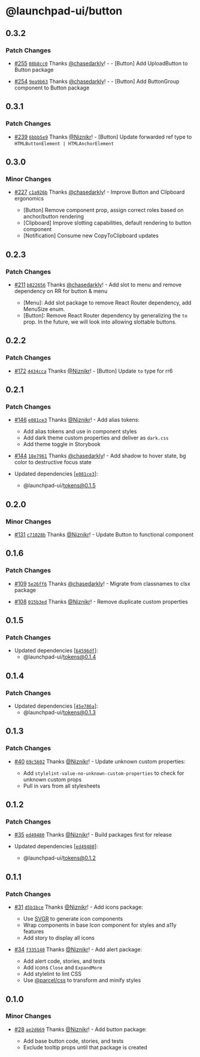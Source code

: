 # @launchpad-ui/button

## 0.3.2

### Patch Changes

- [#255](https://github.com/launchdarkly/launchpad-ui/pull/255) [`08b8cc0`](https://github.com/launchdarkly/launchpad-ui/commit/08b8cc0f27154e4103861b0233b979e4f4c30baa) Thanks [@chasedarkly](https://github.com/chasedarkly)! - - [Button] Add UploadButton to Button package

* [#254](https://github.com/launchdarkly/launchpad-ui/pull/254) [`9ea9b63`](https://github.com/launchdarkly/launchpad-ui/commit/9ea9b63f1db11ce782d9a1e3848ec8d22c7be634) Thanks [@chasedarkly](https://github.com/chasedarkly)! - - [Button] Add ButtonGroup component to Button package

## 0.3.1

### Patch Changes

- [#239](https://github.com/launchdarkly/launchpad-ui/pull/239) [`6bbb5e9`](https://github.com/launchdarkly/launchpad-ui/commit/6bbb5e9713180d76c6ff2cc6c3fd6b2c4f2a449c) Thanks [@Niznikr](https://github.com/Niznikr)! - [Button] Update forwarded ref type to `HTMLButtonElement | HTMLAnchorElement`

## 0.3.0

### Minor Changes

- [#227](https://github.com/launchdarkly/launchpad-ui/pull/227) [`c1a926b`](https://github.com/launchdarkly/launchpad-ui/commit/c1a926bff13e33f89eaefc8eed588927333d4620) Thanks [@chasedarkly](https://github.com/chasedarkly)! - Improve Button and Clipboard ergonomics

  - [Button] Remove component prop, assign correct roles based on anchor/button rendering
  - [Clipboard] Improve slotting capabilities, default rendering to button component
  - [Notification] Consume new CopyToClipboard updates

## 0.2.3

### Patch Changes

- [#211](https://github.com/launchdarkly/launchpad-ui/pull/211) [`b822656`](https://github.com/launchdarkly/launchpad-ui/commit/b82265611bbe1295cf2c4565a0ffed8e19640fd7) Thanks [@chasedarkly](https://github.com/chasedarkly)! - Add slot to menu and remove dependency on RR for button & menu

  - [Menu]: Add slot package to remove React Router dependency, add MenuSize enum.
  - [Button]: Remove React Router dependency by generalizing the `to` prop. In the future, we will look into allowing slottable buttons.

## 0.2.2

### Patch Changes

- [#172](https://github.com/launchdarkly/launchpad-ui/pull/172) [`4434cca`](https://github.com/launchdarkly/launchpad-ui/commit/4434cca48c1c6025d297fb2ae5f646c726473f64) Thanks [@Niznikr](https://github.com/Niznikr)! - [Button] Update `to` type for rr6

## 0.2.1

### Patch Changes

- [#146](https://github.com/launchdarkly/launchpad-ui/pull/146) [`e081ce3`](https://github.com/launchdarkly/launchpad-ui/commit/e081ce335848eef3041212964f2e65d72870fbea) Thanks [@Niznikr](https://github.com/Niznikr)! - Add alias tokens:

  - Add alias tokens and use in component styles
  - Add dark theme custom properties and deliver as `dark.css`
  - Add theme toggle in Storybook

* [#144](https://github.com/launchdarkly/launchpad-ui/pull/144) [`18e7961`](https://github.com/launchdarkly/launchpad-ui/commit/18e7961b7274ca4843a0d2f3069f79a9a18af235) Thanks [@chasedarkly](https://github.com/chasedarkly)! - Add shadow to hover state, bg color to destructive focus state

* Updated dependencies [[`e081ce3`](https://github.com/launchdarkly/launchpad-ui/commit/e081ce335848eef3041212964f2e65d72870fbea)]:
  - @launchpad-ui/tokens@0.1.5

## 0.2.0

### Minor Changes

- [#131](https://github.com/launchdarkly/launchpad-ui/pull/131) [`c71028b`](https://github.com/launchdarkly/launchpad-ui/commit/c71028b236caa85cc38af5644104d15da55ec1f9) Thanks [@Niznikr](https://github.com/Niznikr)! - Update Button to functional component

## 0.1.6

### Patch Changes

- [#109](https://github.com/launchdarkly/launchpad-ui/pull/109) [`5e26ff6`](https://github.com/launchdarkly/launchpad-ui/commit/5e26ff6ed36e712fa31dcd0c4362178e0075cb28) Thanks [@chasedarkly](https://github.com/chasedarkly)! - Migrate from classnames to clsx package

* [#108](https://github.com/launchdarkly/launchpad-ui/pull/108) [`015b3ed`](https://github.com/launchdarkly/launchpad-ui/commit/015b3ed8cd548266a1342055c61121a39430a402) Thanks [@Niznikr](https://github.com/Niznikr)! - Remove duplicate custom properties

## 0.1.5

### Patch Changes

- Updated dependencies [[`64596df`](https://github.com/launchdarkly/launchpad-ui/commit/64596df8d4116e0008f135867b47a64cb175977c)]:
  - @launchpad-ui/tokens@0.1.4

## 0.1.4

### Patch Changes

- Updated dependencies [[`45e786a`](https://github.com/launchdarkly/launchpad-ui/commit/45e786a9972406fbf0f93f73aeeaa81d1fded4f8)]:
  - @launchpad-ui/tokens@0.1.3

## 0.1.3

### Patch Changes

- [#40](https://github.com/launchdarkly/launchpad-ui/pull/40) [`69c5602`](https://github.com/launchdarkly/launchpad-ui/commit/69c56021b0815e2da5861a696de0453447958cf0) Thanks [@Niznikr](https://github.com/Niznikr)! - Update unknown custom properties:

  - Add `stylelint-value-no-unknown-custom-properties` to check for unknown custom props
  - Pull in vars from all stylesheets

## 0.1.2

### Patch Changes

- [#35](https://github.com/launchdarkly/launchpad-ui/pull/35) [`ed49480`](https://github.com/launchdarkly/launchpad-ui/commit/ed494805b41e86019fb31483ef3e880313f88f4e) Thanks [@Niznikr](https://github.com/Niznikr)! - Build packages first for release

- Updated dependencies [[`ed49480`](https://github.com/launchdarkly/launchpad-ui/commit/ed494805b41e86019fb31483ef3e880313f88f4e)]:
  - @launchpad-ui/tokens@0.1.2

## 0.1.1

### Patch Changes

- [#31](https://github.com/launchdarkly/launchpad-ui/pull/31) [`d5b1bce`](https://github.com/launchdarkly/launchpad-ui/commit/d5b1bce95fa35f93c69da489b0fb996079ce1090) Thanks [@Niznikr](https://github.com/Niznikr)! - Add icons package:

  - Use [SVGR](https://react-svgr.com/) to generate icon components
  - Wrap components in base Icon component for styles and a11y features
  - Add story to display all icons

* [#34](https://github.com/launchdarkly/launchpad-ui/pull/34) [`f335140`](https://github.com/launchdarkly/launchpad-ui/commit/f335140f2a29b900f93f8b9c2f8df1430e373c1a) Thanks [@Niznikr](https://github.com/Niznikr)! - Add alert package:

  - Add alert code, stories, and tests
  - Add icons `Close` and `ExpandMore`
  - Add stylelint to lint CSS
  - Use [@parcel/css](https://github.com/parcel-bundler/parcel-css) to transform and minify styles

## 0.1.0

### Minor Changes

- [#28](https://github.com/launchdarkly/launchpad-ui/pull/28) [`ae2d669`](https://github.com/launchdarkly/launchpad-ui/commit/ae2d66907b2259121c99741398e980e1384b9eaf) Thanks [@Niznikr](https://github.com/Niznikr)! - Add button package:

  - Add base button code, stories, and tests
  - Exclude tooltip props until that package is created
